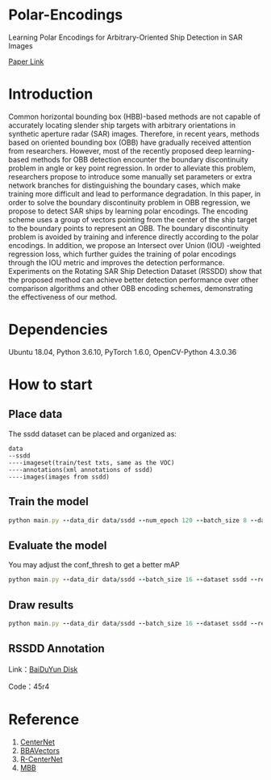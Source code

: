 # Polar-Encodings
Learning Polar Encodings for Arbitrary-Oriented Ship Detection in SAR Images

[Paper Link](https://ieeexplore.ieee.org/document/9385869)


# Introduction

Common horizontal bounding box (HBB)-based methods are not capable of accurately locating slender ship targets with arbitrary orientations in synthetic aperture radar (SAR) images. Therefore, in recent years, methods based on oriented bounding box (OBB) have gradually received attention from researchers. However, most of the recently proposed deep learning-based methods for OBB detection encounter the boundary discontinuity problem in angle or key point regression. In order to alleviate this problem, researchers propose to introduce some manually set parameters or extra network branches for distinguishing the boundary cases, which make training more difficult and lead to performance degradation. In this paper, in order to solve the boundary discontinuity problem in OBB regression, we propose to detect SAR ships by learning polar encodings. The encoding scheme uses a group of vectors pointing from the center of the ship target to the boundary points to represent an OBB. The boundary discontinuity problem is avoided by training and inference directly according to the polar encodings. In addition, we propose an Intersect over Union (IOU) -weighted regression loss, which further guides the training of polar encodings through the IOU metric and improves the detection performance. Experiments on the Rotating SAR Ship Detection Dataset (RSSDD) show that the proposed method can achieve better detection performance over other comparison algorithms and other OBB encoding schemes, demonstrating the effectiveness of our method.


# Dependencies

Ubuntu 18.04, Python 3.6.10, PyTorch 1.6.0, OpenCV-Python 4.3.0.36 

# How to start

## Place data

The ssdd dataset can be placed and organized as:
```
data
--ssdd
----imageset(train/test txts, same as the VOC)
----annotations(xml annotations of ssdd)
----images(images from ssdd)
```
## Train the model
```ruby
python main.py --data_dir data/ssdd --num_epoch 120 --batch_size 8 --dataset ssdd --phase train --K 100
```

## Evaluate the model
You may adjust the conf_thresh to get a better mAP
```ruby
python main.py --data_dir data/ssdd --batch_size 16 --dataset ssdd --resume MODEL_TO_EVALUATE.pth --phase eval
```

## Draw results
```ruby
python main.py --data_dir data/ssdd --batch_size 16 --dataset ssdd --resume MODEL_TO_DRAW_RESULTS.pth --phase test
```


## RSSDD Annotation
Link：[BaiDuYun Disk](https://pan.baidu.com/s/18sCZ7-0hOzbc2N9aul9uBg )

Code：45r4 

# Reference
1. [CenterNet](https://github.com/xingyizhou/CenterNet)
2. [BBAVectors](https://github.com/yijingru/BBAVectors-Oriented-Object-Detection)
3. [R-CenterNet](https://github.com/ZeroE04/R-CenterNet)
4. [MBB](https://bitbucket.org/william_rusnack/minimumboundingbox/src/master/)
